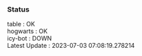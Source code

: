 ### Status


table : OK  
hogwarts : OK  
icy-bot : DOWN  
Latest Update : 2023-07-03 07:08:19.278214
